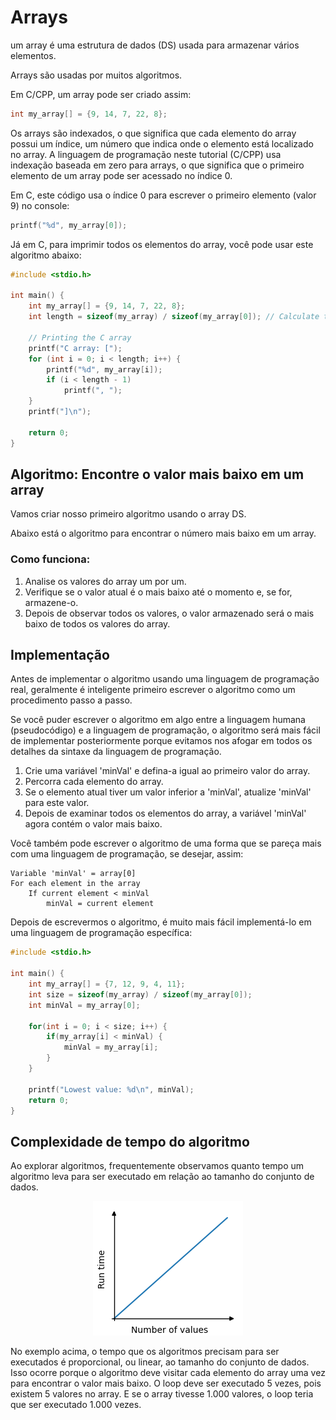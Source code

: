 # Arrays

um array é uma estrutura de dados (DS) usada para armazenar vários elementos.

Arrays são usadas por muitos algoritmos.

Em C/CPP, um array pode ser criado assim:

```c
int my_array[] = {9, 14, 7, 22, 8};
```

Os arrays são indexados, o que significa que cada elemento do array possui um índice, um número que indica onde o elemento está localizado no array. A linguagem de programação neste tutorial (C/CPP) usa indexação baseada em zero para arrays, o que significa que o primeiro elemento de um array pode ser acessado no índice 0.

Em C, este código usa o índice 0 para escrever o primeiro elemento (valor 9) no console:

```c
printf("%d", my_array[0]);
```

Já em C, para imprimir todos os elementos do array, você pode usar este algoritmo abaixo:

```c
#include <stdio.h>

int main() {
    int my_array[] = {9, 14, 7, 22, 8};
    int length = sizeof(my_array) / sizeof(my_array[0]); // Calculate the length of the array

    // Printing the C array
    printf("C array: [");
    for (int i = 0; i < length; i++) {
        printf("%d", my_array[i]);
        if (i < length - 1)
            printf(", ");
    }
    printf("]\n");

    return 0;
}
```

## Algoritmo: Encontre o valor mais baixo em um array

Vamos criar nosso primeiro algoritmo usando o array DS.

Abaixo está o algoritmo para encontrar o número mais baixo em um array.

### Como funciona:

1. Analise os valores do array um por um.
2. Verifique se o valor atual é o mais baixo até o momento e, se for, armazene-o.
3. Depois de observar todos os valores, o valor armazenado será o mais baixo de todos os valores do array.

## Implementação

Antes de implementar o algoritmo usando uma linguagem de programação real, geralmente é inteligente primeiro escrever o algoritmo como um procedimento passo a passo.

Se você puder escrever o algoritmo em algo entre a linguagem humana (pseudocódigo) e a linguagem de programação, o algoritmo será mais fácil de implementar posteriormente porque evitamos nos afogar em todos os detalhes da sintaxe da linguagem de programação.

1. Crie uma variável 'minVal' e defina-a igual ao primeiro valor do array.
2. Percorra cada elemento do array.
3. Se o elemento atual tiver um valor inferior a 'minVal', atualize 'minVal' para este valor.
4. Depois de examinar todos os elementos do array, a variável 'minVal' agora contém o valor mais baixo.

Você também pode escrever o algoritmo de uma forma que se pareça mais com uma linguagem de programação, se desejar, assim:

```
Variable 'minVal' = array[0]
For each element in the array
    If current element < minVal
        minVal = current element
```

Depois de escrevermos o algoritmo, é muito mais fácil implementá-lo em uma linguagem de programação específica:

```c
#include <stdio.h>

int main() {
    int my_array[] = {7, 12, 9, 4, 11};
    int size = sizeof(my_array) / sizeof(my_array[0]);
    int minVal = my_array[0];

    for(int i = 0; i < size; i++) {
        if(my_array[i] < minVal) {
            minVal = my_array[i];
        }
    }

    printf("Lowest value: %d\n", minVal);
    return 0;
}
```

## Complexidade de tempo do algoritmo

Ao explorar algoritmos, frequentemente observamos quanto tempo um algoritmo leva para ser executado em relação ao tamanho do conjunto de dados.

<center>
 <img src="../images/arrays/img_runtime_findlowest.png" alt="Mais baixo valor de complexidade">
</center>

No exemplo acima, o tempo que os algoritmos precisam para ser executados é proporcional, ou linear, ao tamanho do conjunto de dados. Isso ocorre porque o algoritmo deve visitar cada elemento do array uma vez para encontrar o valor mais baixo. O loop deve ser executado 5 vezes, pois existem 5 valores no array. E se o array tivesse 1.000 valores, o loop teria que ser executado 1.000 vezes.
